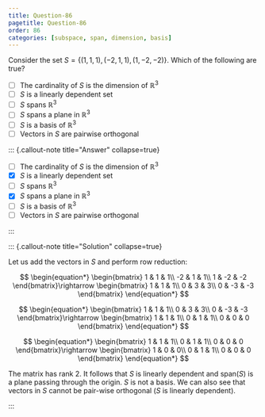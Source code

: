 ```yaml
---
title: Question-86
pagetitle: Question-86
order: 86
categories: [subspace, span, dimension, basis]
---
```


Consider the set $\displaystyle S=\{( 1,1,1) ,( -2,1,1) ,( 1,-2,-2)\}$. Which of the following are true?

- [ ] The cardinality of $\displaystyle S$ is the dimension of $\displaystyle \mathbb{R}^{3}$
- [ ] $\displaystyle S$ is a linearly dependent set
- [ ] $\displaystyle S$ spans $\displaystyle \mathbb{R}^{3}$
- [ ] $\displaystyle S$ spans a plane in $\displaystyle \mathbb{R}^{3}$
- [ ] $\displaystyle S$ is a basis of $\displaystyle \mathbb{R}^{3}$
- [ ] Vectors in $\displaystyle S$ are pairwise orthogonal

::: {.callout-note title="Answer" collapse=true}

- [ ] The cardinality of $\displaystyle S$ is the dimension of $\displaystyle \mathbb{R}^{3}$
- [x] $\displaystyle S$ is a linearly dependent set
- [ ] $\displaystyle S$ spans $\displaystyle \mathbb{R}^{3}$
- [x] $\displaystyle S$ spans a plane in $\displaystyle \mathbb{R}^{3}$
- [ ] $\displaystyle S$ is a basis of $\displaystyle \mathbb{R}^{3}$
- [ ] Vectors in $\displaystyle S$ are pairwise orthogonal

:::

::: {.callout-note title="Solution" collapse=true}

Let us add the vectors in $\displaystyle S$ and perform row reduction:

$$
\begin{equation*}
\begin{bmatrix}
1 & 1 & 1\\
-2 & 1 & 1\\
1 & -2 & -2
\end{bmatrix}\rightarrow \begin{bmatrix}
1 & 1 & 1\\
0 & 3 & 3\\
0 & -3 & -3
\end{bmatrix}
\end{equation*}
$$

$$
\begin{equation*}
\begin{bmatrix}
1 & 1 & 1\\
0 & 3 & 3\\
0 & -3 & -3
\end{bmatrix}\rightarrow \begin{bmatrix}
1 & 1 & 1\\
0 & 1 & 1\\
0 & 0 & 0
\end{bmatrix}
\end{equation*}
$$

$$
\begin{equation*}
\begin{bmatrix}
1 & 1 & 1\\
0 & 1 & 1\\
0 & 0 & 0
\end{bmatrix}\rightarrow \begin{bmatrix}
1 & 0 & 0\\
0 & 1 & 1\\
0 & 0 & 0
\end{bmatrix}
\end{equation*}
$$

The matrix has rank $\displaystyle 2$. It follows that $\displaystyle S$ is linearly dependent and $\displaystyle \text{span}( S)$ is a plane passing through the origin. $\displaystyle S$ is not a basis. We can also see that vectors in $\displaystyle S$ cannot be pair-wise orthogonal ($\displaystyle S$ is linearly dependent).


:::
